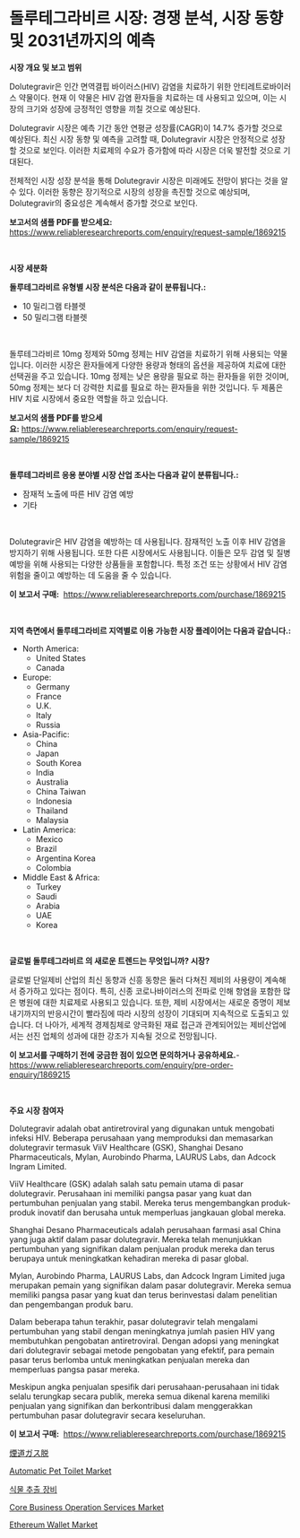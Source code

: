 <p><h1>돌루테그라비르 시장: 경쟁 분석, 시장 동향 및 2031년까지의 예측</h1></p><p><strong>시장 개요 및 보고 범위</strong></p>
<p><p>Dolutegravir은 인간 면역결핍 바이러스(HIV) 감염을 치료하기 위한 안티레트로바이러스 약물이다. 현재 이 약물은 HIV 감염 환자들을 치료하는 데 사용되고 있으며, 이는 시장의 크기와 성장에 긍정적인 영향을 끼칠 것으로 예상된다. </p><p>Dolutegravir 시장은 예측 기간 동안 연평균 성장률(CAGR)이 14.7% 증가할 것으로 예상된다. 최신 시장 동향 및 예측을 고려할 때, Dolutegravir 시장은 안정적으로 성장할 것으로 보인다. 이러한 치료제의 수요가 증가함에 따라 시장은 더욱 발전할 것으로 기대된다. </p><p>전체적인 시장 성장 분석을 통해 Dolutegravir 시장은 미래에도 전망이 밝다는 것을 알 수 있다. 이러한 동향은 장기적으로 시장의 성장을 촉진할 것으로 예상되며, Dolutegravir의 중요성은 계속해서 증가할 것으로 보인다.</p></p>
<p><strong>보고서의 샘플 PDF를 받으세요:</strong> <a href="https://www.reliableresearchreports.com/enquiry/request-sample/1869215">https://www.reliableresearchreports.com/enquiry/request-sample/1869215</a></p>
<p>&nbsp;</p>
<p><strong>시장 세분화</strong></p>
<p><strong>돌루테그라비르 유형별 시장 분석은 다음과 같이 분류됩니다.:</strong></p>
<p><ul><li>10 밀리그램 타블렛</li><li>50 밀리그램 타블렛</li></ul></p>
<p>&nbsp;</p>
<p><p>돌루테그라비르 10mg 정제와 50mg 정제는 HIV 감염을 치료하기 위해 사용되는 약물입니다. 이러한 시장은 환자들에게 다양한 용량과 형태의 옵션을 제공하여 치료에 대한 선택권을 주고 있습니다. 10mg 정제는 낮은 용량을 필요로 하는 환자들을 위한 것이며, 50mg 정제는 보다 더 강력한 치료를 필요로 하는 환자들을 위한 것입니다. 두 제품은 HIV 치료 시장에서 중요한 역할을 하고 있습니다.</p></p>
<p><strong>보고서의 샘플 PDF를 받으세요:</strong>&nbsp;<a href="https://www.reliableresearchreports.com/enquiry/request-sample/1869215">https://www.reliableresearchreports.com/enquiry/request-sample/1869215</a></p>
<p>&nbsp;</p>
<p><strong> 돌루테그라비르 응용 분야별 시장 산업 조사는 다음과 같이 분류됩니다.:</strong></p>
<p><ul><li>잠재적 노출에 따른 HIV 감염 예방</li><li>기타</li></ul></p>
<p>&nbsp;</p>
<p><p>Dolutegravir은 HIV 감염을 예방하는 데 사용됩니다. 잠재적인 노출 이후 HIV 감염을 방지하기 위해 사용됩니다. 또한 다른 시장에서도 사용됩니다. 이들은 모두 감염 및 질병 예방을 위해 사용되는 다양한 상품들을 포함합니다. 특정 조건 또는 상황에서 HIV 감염 위험을 줄이고 예방하는 데 도움을 줄 수 있습니다.</p></p>
<p><strong>이 보고서 구매:</strong>&nbsp; <a href="https://www.reliableresearchreports.com/purchase/1869215">https://www.reliableresearchreports.com/purchase/1869215</a></p>
<p>&nbsp;</p>
<p><strong>지역 측면에서 돌루테그라비르 지역별로 이용 가능한 시장 플레이어는 다음과 같습니다.:</strong></p>
<p><ul>
    <li>
        North America:
        <ul>
            <li>United States</li>
            <li>Canada</li>
        </ul>
    </li>
    <li>
        Europe:
        <ul>
            <li>Germany</li>
            <li>France</li>
            <li>U.K.</li>
            <li>Italy</li>
            <li>Russia</li>
        </ul>
    </li>
    <li>
        Asia-Pacific:
        <ul>
            <li>China</li>
            <li>Japan</li>
            <li>South Korea</li>
            <li>India</li>
            <li>Australia</li>
            <li>China Taiwan</li>
            <li>Indonesia</li>
            <li>Thailand</li>
            <li>Malaysia</li>
        </ul>
    </li>
    <li>
        Latin America:
        <ul>
            <li>Mexico</li>
            <li>Brazil</li>
            <li>Argentina Korea</li>
            <li>Colombia</li>
        </ul>
    </li>
    <li>
        Middle East & Africa:
        <ul>
            <li>Turkey</li>
            <li>Saudi</li>
            <li>Arabia</li>
            <li>UAE</li>
            <li>Korea</li>
        </ul>
    </li>
    </ul></p>
<p>&nbsp;</p>
<p><strong>글로벌 돌루테그라비르 의 새로운 트렌드는 무엇입니까? 시장?</strong></p>
<p><p>글로벌 단일제비 산업의 최신 동향과 신흥 동향은 둘러 다쳐진 제비의 사용량이 계속해서 증가하고 있다는 점이다. 특히, 신종 코로나바이러스의 전파로 인해 항염을 포함한 많은 병원에 대한 치료제로 사용되고 있습니다. 또한, 제비 시장에서는 새로운 증명이 제보내기까지의 반응시간이 빨라짐에 따라 시장의 성장이 기대되며 지속적으로 도출되고 있습니다. 더 나아가, 세계적 경제침체로 양극화된 재료 접근과 관계되어있는 제비산업에서는 선진 업체의 성과에 대한 강조가 지속될 것으로 전망됩니다.</p></p>
<p><strong>이 보고서를 구매하기 전에 궁금한 점이 있으면 문의하거나 공유하세요.</strong>- <a href="https://www.reliableresearchreports.com/enquiry/pre-order-enquiry/1869215">https://www.reliableresearchreports.com/enquiry/pre-order-enquiry/1869215</a></p>
<p>&nbsp;</p>
<p><strong>주요 시장 참여자</strong></p>
<p><p>Dolutegravir adalah obat antiretroviral yang digunakan untuk mengobati infeksi HIV. Beberapa perusahaan yang memproduksi dan memasarkan dolutegravir termasuk ViiV Healthcare (GSK), Shanghai Desano Pharmaceuticals, Mylan, Aurobindo Pharma, LAURUS Labs, dan Adcock Ingram Limited.</p><p>ViiV Healthcare (GSK) adalah salah satu pemain utama di pasar dolutegravir. Perusahaan ini memiliki pangsa pasar yang kuat dan pertumbuhan penjualan yang stabil. Mereka terus mengembangkan produk-produk inovatif dan berusaha untuk memperluas jangkauan global mereka.</p><p>Shanghai Desano Pharmaceuticals adalah perusahaan farmasi asal China yang juga aktif dalam pasar dolutegravir. Mereka telah menunjukkan pertumbuhan yang signifikan dalam penjualan produk mereka dan terus berupaya untuk meningkatkan kehadiran mereka di pasar global.</p><p>Mylan, Aurobindo Pharma, LAURUS Labs, dan Adcock Ingram Limited juga merupakan pemain yang signifikan dalam pasar dolutegravir. Mereka semua memiliki pangsa pasar yang kuat dan terus berinvestasi dalam penelitian dan pengembangan produk baru.</p><p>Dalam beberapa tahun terakhir, pasar dolutegravir telah mengalami pertumbuhan yang stabil dengan meningkatnya jumlah pasien HIV yang membutuhkan pengobatan antiretroviral. Dengan adopsi yang meningkat dari dolutegravir sebagai metode pengobatan yang efektif, para pemain pasar terus berlomba untuk meningkatkan penjualan mereka dan memperluas pangsa pasar mereka.</p><p>Meskipun angka penjualan spesifik dari perusahaan-perusahaan ini tidak selalu terungkap secara publik, mereka semua dikenal karena memiliki penjualan yang signifikan dan berkontribusi dalam menggerakkan pertumbuhan pasar dolutegravir secara keseluruhan.</p></p>
<p><strong>이 보고서 구매:</strong>&nbsp;&nbsp;<a href="https://www.reliableresearchreports.com/purchase/1869215">https://www.reliableresearchreports.com/purchase/1869215</a></p>
<p><p><a href="https://medium.com/@raap8632/%E6%8E%92%E3%82%AC%E3%82%B9%E8%84%B1%E7%A1%AB%E5%B8%82%E5%A0%B4%E3%81%AE%E3%83%A1%E3%83%88%E3%83%AA%E3%82%AF%E3%82%B9%E3%81%AE%E3%83%87%E3%82%B3%E3%83%BC%E3%83%89-%E5%B8%82%E5%A0%B4%E3%82%B7%E3%82%A7%E3%82%A2-%E3%83%88%E3%83%AC%E3%83%B3%E3%83%89-%E6%88%90%E9%95%B7%E3%83%91%E3%82%BF%E3%83%BC%E3%83%B3-32d58fa5ff5a">煙道ガス脱</a></p><p><a href="https://github.com/Paul14Anderson63/Market-Research-Report-List-3/blob/main/automatic-pet-toilet-market.md">Automatic Pet Toilet Market</a></p><p><a href="https://medium.com/@howaoole34545/%EC%8B%9D%EB%AC%BC-%EC%B6%94%EC%B6%9C-%EC%9E%A5%EB%B9%84-%EC%8B%9C%EC%9E%A5-%EC%9C%A0%ED%98%95-%EC%9D%91%EC%9A%A9-%EB%B0%8F-%EC%A7%80%EB%A6%AC%EC%97%90-%EB%8C%80%ED%95%9C-%ED%8F%AC%EA%B4%84%EC%A0%81-%ED%8F%89%EA%B0%80-d23daa8164b6">식물 추출 장비</a></p><p><a href="https://issuu.com/reportprime-2/docs/core-business-operation-services-market-size-2030.">Core Business Operation Services Market</a></p><p><a href="https://issuu.com/reportprime-2/docs/ethereum-wallet-market-size-2030.pptx">Ethereum Wallet Market</a></p></p>
